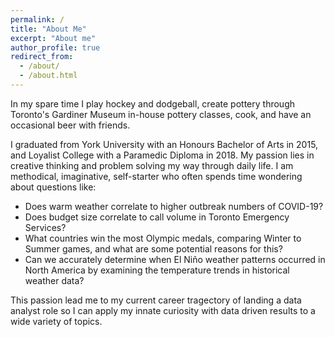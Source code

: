 ```yaml
---
permalink: /
title: "About Me"
excerpt: "About me"
author_profile: true
redirect_from: 
  - /about/
  - /about.html
---
```


In my spare time I play hockey and dodgeball, create pottery through Toronto's Gardiner Museum in-house pottery classes, cook, and have an occasional beer with friends. 

I graduated from York University with an Honours Bachelor of Arts in 2015, and Loyalist College with a Paramedic Diploma in 2018. My passion lies in creative thinking and problem solving my way through daily life. I am methodical, imaginative, self-starter who often spends time wondering about questions like: 
* Does warm weather correlate to higher outbreak numbers of COVID-19? 
* Does budget size correlate to call volume in Toronto Emergency Services? 
* What countries win the most Olympic medals, comparing Winter to Summer games, and what are some potential reasons for this? 
* Can we accurately determine when El Niño weather patterns occurred in North America by examining the temperature trends in historical weather data? 
<!-- end of list -->
This passion lead me to my current career tragectory of landing a data analyst role so I can apply my innate curiosity with data driven results to a wide variety of topics. 
